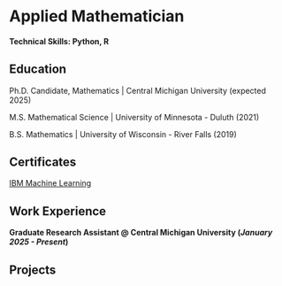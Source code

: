 # Applied Mathematician

#### Technical Skills: Python, R

## Education
Ph.D. Candidate, Mathematics | Central Michigan University (expected 2025) 

M.S. Mathematical Science | University of Minnesota - Duluth (2021)			        		

B.S. Mathematics | University of Wisconsin - River Falls (2019)

## Certificates
[IBM Machine Learning](https://www.coursera.org/account/accomplishments/specialization/KHIT6QIBV51K)
## Work Experience
**Graduate Research Assistant @ Central Michigan University (_January 2025 - Present_)**

## Projects

								       		
